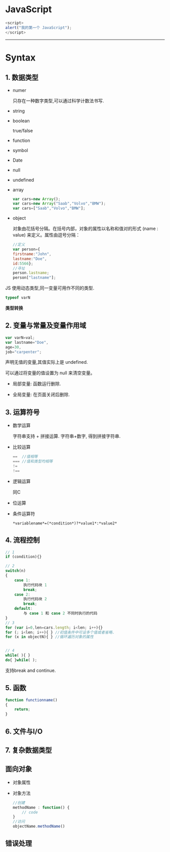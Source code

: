 # JavaScript

```javascript
<script>
alert("我的第一个 JavaScript");
</script>
```

---

# Syntax

## 1. 数据类型

- numer
  
  只存在一种数字类型,可以通过科学计数法书写.

- string

- boolean
  
  true/false

- function

- symbol

- Date

- null

- undefined

- array
  
  ```javascript
  var cars=new Array();
  var cars=new Array("Saab","Volvo","BMW");
  var cars=["Saab","Volvo","BMW"];
  ```

- object
  
  对象由花括号分隔。在括号内部，对象的属性以名称和值对的形式 (name : value) 来定义。属性由逗号分隔：
  
  ```javascript
  //定义
  var person={
  firstname:"John", 
  lastname:"Doe", 
  id:5566};
  //寻址
  person.lastname;
  person["lastname"];
  ```

JS 使用动态类型,同一变量可用作不同的类型.

```javascript
typeof varN
```

**类型转换**

## 2. 变量与常量及变量作用域

```javascript
var varN=val;
var lastname="Doe",
age=30,
job="carpenter";
```

声明无值的变量,其值实际上是 undefined.

可以通过将变量的值设置为 null 来清空变量。

- 局部变量: 函数运行删除.

- 全局变量: 在页面关闭后删除.

## 3. 运算符号

- 数学运算
  
  字符串支持 + 拼接运算. 字符串+数字, 得到拼接字符串.

- 比较运算
  
  ```javascript
  ==  //值相等
  === //值和类型均相等
  !=
  !==
  ```

- 逻辑运算
  
  同C

- 位运算  

- 条件运算符
  
  `*variablename*=(*condition*)?*value1*:*value2*`

## 4. 流程控制

```javascript
// 1
if (condition){}

// 2
switch(n)
{
    case 1:
        执行代码块 1
        break;
    case 2:
        执行代码块 2
        break;
    default:
        与 case 1 和 case 2 不同时执行的代码
}
// 3
for (var i=0,len=cars.length; i<len; i++){}
for (; i<len; i++){ } //初值条件中可设多个值或者省略.
for (x in objectN){ } //循环遍历对象的属性


// 4
while( ){ }
do{ }while( );
```

支持break and continue.

## 5. 函数

```javascript
function functionname()
{
    return;
}
```

## 6. 文件与I/O

## 7. 复杂数据类型

## 面向对象

- 对象属性

- 对象方法
  
  ```javascript
  //创建
  methodName : function() {
      // code
  }
  //访问
  objectName.methodName()
  ```

## 错误处理
